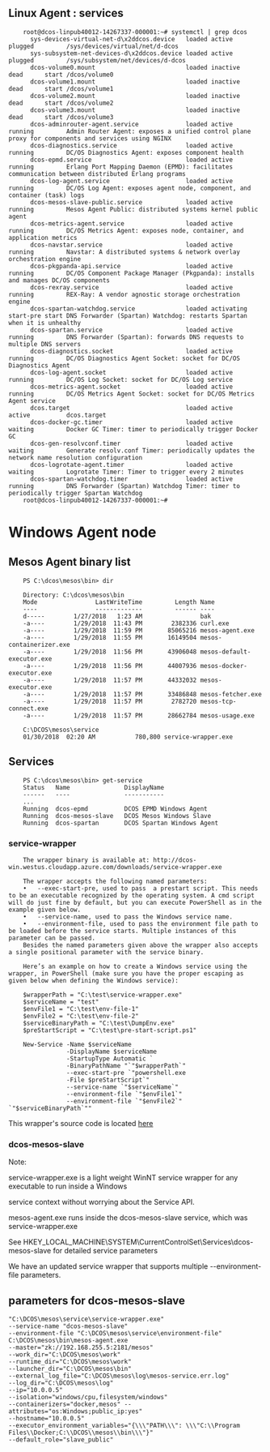 
##  Linux Agent : services

        root@dcos-linpub40012-14267337-000001:~# systemctl | grep dcos
          sys-devices-virtual-net-d\x2ddcos.device   loaded active     plugged         /sys/devices/virtual/net/d-dcos
          sys-subsystem-net-devices-d\x2ddcos.device loaded active     plugged         /sys/subsystem/net/devices/d-dcos
          dcos-volume0.mount                         loaded inactive   dead      start /dcos/volume0
          dcos-volume1.mount                         loaded inactive   dead      start /dcos/volume1
          dcos-volume2.mount                         loaded inactive   dead      start /dcos/volume2
          dcos-volume3.mount                         loaded inactive   dead      start /dcos/volume3
          dcos-adminrouter-agent.service             loaded active     running         Admin Router Agent: exposes a unified control plane proxy for components and services using NGINX
          dcos-diagnostics.service                   loaded active     running         DC/OS Diagnostics Agent: exposes component health
          dcos-epmd.service                          loaded active     running         Erlang Port Mapping Daemon (EPMD): facilitates communication between distributed Erlang programs
          dcos-log-agent.service                     loaded active     running         DC/OS Log Agent: exposes agent node, component, and container (task) logs
          dcos-mesos-slave-public.service            loaded active     running         Mesos Agent Public: distributed systems kernel public agent
          dcos-metrics-agent.service                 loaded active     running         DC/OS Metrics Agent: exposes node, container, and application metrics
          dcos-navstar.service                       loaded active     running         Navstar: A distributed systems & network overlay orchestration engine
          dcos-pkgpanda-api.service                  loaded active     running         DC/OS Component Package Manager (Pkgpanda): installs and manages DC/OS components
          dcos-rexray.service                        loaded active     running         REX-Ray: A vendor agnostic storage orchestration engine
          dcos-spartan-watchdog.service              loaded activating start-pre start DNS Forwarder (Spartan) Watchdog: restarts Spartan when it is unhealthy
          dcos-spartan.service                       loaded active     running         DNS Forwarder (Spartan): forwards DNS requests to multiple DNS servers
          dcos-diagnostics.socket                    loaded active     running         DC/OS Diagnostics Agent Socket: socket for DC/OS Diagnostics Agent
          dcos-log-agent.socket                      loaded active     running         DC/OS Log Socket: socket for DC/OS Log service
          dcos-metrics-agent.socket                  loaded active     running         DC/OS Metrics Agent Socket: socket for DC/OS Metrics Agent service
          dcos.target                                loaded active     active          dcos.target
          dcos-docker-gc.timer                       loaded active     waiting         Docker GC Timer: timer to periodically trigger Docker GC
          dcos-gen-resolvconf.timer                  loaded active     waiting         Generate resolv.conf Timer: periodically updates the network name resolution configuration
          dcos-logrotate-agent.timer                 loaded active     waiting         Logrotate Timer: Timer to trigger every 2 minutes
          dcos-spartan-watchdog.timer                loaded active     running         DNS Forwarder (Spartan) Watchdog Timer: timer to periodically trigger Spartan Watchdog
        root@dcos-linpub40012-14267337-000001:~#


# Windows Agent node

## Mesos Agent binary list

        PS C:\dcos\mesos\bin> dir

        Directory: C:\dcos\mesos\bin
        Mode                LastWriteTime         Length Name
        ----                -------------         ------ ----
        d-----        1/27/2018   1:23 AM                bak
        -a----        1/29/2018  11:43 PM        2382336 curl.exe
        -a----        1/29/2018  11:59 PM       85065216 mesos-agent.exe
        -a----        1/29/2018  11:55 PM       16149504 mesos-containerizer.exe
        -a----        1/29/2018  11:56 PM       43906048 mesos-default-executor.exe
        -a----        1/29/2018  11:56 PM       44007936 mesos-docker-executor.exe
        -a----        1/29/2018  11:57 PM       44332032 mesos-executor.exe
        -a----        1/29/2018  11:57 PM       33486848 mesos-fetcher.exe
        -a----        1/29/2018  11:57 PM        2782720 mesos-tcp-connect.exe
        -a----        1/29/2018  11:57 PM       28662784 mesos-usage.exe

        C:\DCOS\mesos\service
        01/30/2018  02:20 AM           780,800 service-wrapper.exe

        
## Services 

        PS C:\dcos\mesos\bin> get-service
        Status   Name               DisplayName
        ------   ----               -----------
        ...
        Running  dcos-epmd          DCOS EPMD Windows Agent
        Running  dcos-mesos-slave   DCOS Mesos Windows Slave
        Running  dcos-spartan       DCOS Spartan Windows Agent
      
  
###     service-wrapper
    
        The wrapper binary is available at: http://dcos-win.westus.cloudapp.azure.com/downloads/service-wrapper.exe

        The wrapper accepts the following named parameters:
        •	--exec-start-pre, used to pass  a prestart script. This needs to be an executable recognized by the operating system. A cmd script will do just fine by default, but you can execute PowerShell as in the example given below.
        •	--service-name, used to pass the Windows service name.
        •	--environment-file, used to pass the environment file path to be loaded before the service starts. Multiple instances of this parameter can be passed.
        Besides the named parameters given above the wrapper also accepts a single positional parameter with the service binary.

        Here’s an example on how to create a Windows service using the wrapper, in PowerShell (make sure you have the proper escaping as given below when defining the Windows service):

        $wrapperPath = "C:\test\service-wrapper.exe"
        $serviceName = "test"
        $envFile1 = "C:\test\env-file-1"
        $envFile2 = "C:\test\env-file-2"
        $serviceBinaryPath = "C:\test\DumpEnv.exe"
        $preStartScript = "C:\test\pre-start-script.ps1"

        New-Service -Name $serviceName 
                    -DisplayName $serviceName 
                    -StartupType Automatic `
                    -BinaryPathName "`"$wrapperPath`" 
                    --exec-start-pre `"powershell.exe 
                    -File $preStartScript`" 
                    --service-name `"$serviceName`" 
                    --environment-file `"$envFile1`" 
                    --environment-file `"$envFile2`" `"$serviceBinaryPath`""
                    
  This wrapper's source code is located [here](https://github.com/cloudbase/OpenStackService)
     
  ###     dcos-mesos-slave 
   Note:
   
   service-wrapper.exe is a light weight WinNT service wrapper for any executable to run inside a Windows 
   
   service context without worrying about the Service API. 
   
   mesos-agent.exe runs inside the dcos-mesos-slave service, which was service-wrapper.exe
   
   See HKEY_LOCAL_MACHINE\SYSTEM\CurrentControlSet\Services\dcos-mesos-slave for detailed service parameters
   

   
   We have an updated service wrapper that supports multiple --environment-file parameters.

## parameters for dcos-mesos-slave 

    "C:\DCOS\mesos\service\service-wrapper.exe" 
    --service-name "dcos-mesos-slave" 
    --environment-file "C:\DCOS\mesos\service\environment-file" C:\DCOS\mesos\bin\mesos-agent.exe 
    --master="zk://192.168.255.5:2181/mesos" 
    --work_dir="C:\DCOS\mesos\work" 
    --runtime_dir="C:\DCOS\mesos\work" 
    --launcher_dir="C:\DCOS\mesos\bin" 
    --external_log_file="C:\DCOS\mesos\log\mesos-service.err.log" 
    --log_dir="C:\DCOS\mesos\log" 
    --ip="10.0.0.5" 
    --isolation="windows/cpu,filesystem/windows" 
    --containerizers="docker,mesos" --attributes="os:Windows;public_ip:yes" 
    --hostname="10.0.0.5" 
    --executor_environment_variables="{\\\"PATH\\\": \\\"C:\\Program Files\\Docker;C:\\DCOS\\mesos\\bin\\\"}" 
    --default_role="slave_public"



